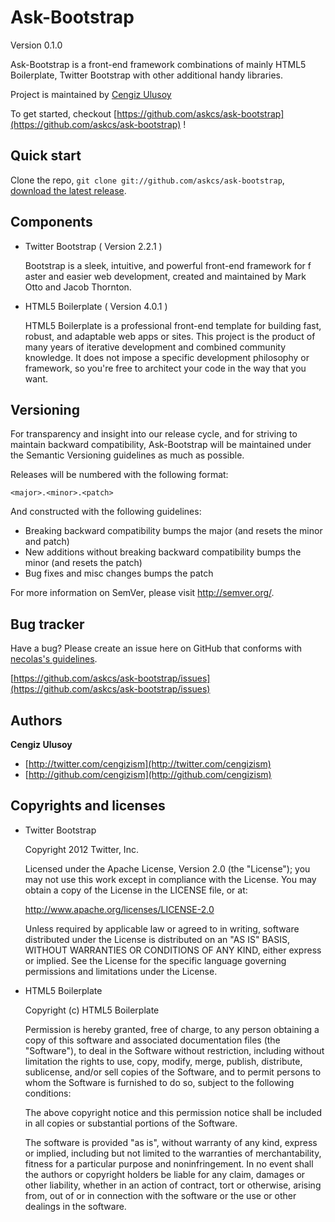 Ask-Bootstrap
=================

Version 0.1.0 

Ask-Bootstrap is a front-end framework combinations of mainly HTML5 Boilerplate, Twitter Bootstrap with other additional handy libraries. 

Project is maintained by [Cengiz Ulusoy](mailto:culusoy@ask-cs.nl)

To get started, checkout [https://github.com/askcs/ask-bootstrap](https://github.com/askcs/ask-bootstrap) !



Quick start
-----------

Clone the repo, `git clone git://github.com/askcs/ask-bootstrap`, [download the latest release](https://github.com/askcs/ask-bootstrap).



Components
-----------

+	Twitter Bootstrap
	( Version 2.2.1 )
	
	Bootstrap is a sleek, intuitive, and powerful front-end framework for f	aster and easier web development, created and maintained by Mark Otto and Jacob Thornton.
	
+	HTML5 Boilerplate
	( Version 4.0.1 )
	
	HTML5 Boilerplate is a professional front-end template for building 	fast, robust, and adaptable web apps or sites. This project is the 	product of many years of iterative development and combined community 	knowledge. It does not impose a specific development philosophy or 	framework, so you're free to architect your code in the way that you 	want.


Versioning
----------

For transparency and insight into our release cycle, and for striving to maintain backward compatibility, Ask-Bootstrap will be maintained under the Semantic Versioning guidelines as much as possible.

Releases will be numbered with the following format:

`<major>.<minor>.<patch>`

And constructed with the following guidelines:

* Breaking backward compatibility bumps the major (and resets the minor and patch)
* New additions without breaking backward compatibility bumps the minor (and resets the patch)
* Bug fixes and misc changes bumps the patch

For more information on SemVer, please visit http://semver.org/.



Bug tracker
-----------

Have a bug? Please create an issue here on GitHub that conforms with [necolas's guidelines](https://github.com/necolas/issue-guidelines).

[https://github.com/askcs/ask-bootstrap/issues](https://github.com/askcs/ask-bootstrap/issues)



Authors
-------

**Cengiz Ulusoy**

+ [http://twitter.com/cengizism](http://twitter.com/cengizism)
+ [http://github.com/cengizism](http://github.com/cengizism)



Copyrights and licenses
---------------------

+ 	Twitter Bootstrap

	Copyright 2012 Twitter, Inc.

	Licensed under the Apache License, Version 2.0 (the "License");
	you may not use this work except in compliance with the License.
	You may obtain a copy of the License in the LICENSE file, or at:

   	http://www.apache.org/licenses/LICENSE-2.0

	Unless required by applicable law or agreed to in writing, software
	distributed under the License is distributed on an "AS IS" BASIS,
	WITHOUT WARRANTIES OR CONDITIONS OF ANY KIND, either express or implied.
	See the License for the specific language governing permissions and
	limitations under the License.

+	HTML5 Boilerplate
	
	Copyright (c) HTML5 Boilerplate

	Permission is hereby granted, free of charge, to any person obtaining a 	copy of this software and associated documentation files (the 	"Software"), to deal in the Software without restriction, including 	without limitation the rights to use, copy, modify, merge, publish, 	distribute, sublicense, and/or sell copies of the Software, and to 	permit persons to whom the Software is furnished to do so, subject to 	the following conditions:

	The above copyright notice and this permission notice shall be included 	in all copies or substantial portions of the Software.

	The software is provided "as is", without warranty of any kind, express 	or implied, including but not limited to the warranties of 	merchantability, fitness for a particular purpose and noninfringement. 	In no event shall the authors or copyright holders be liable for any 	claim, damages or other liability, whether in an action of contract, 	tort or otherwise, arising from, out of or in connection with the 	software or the use or other dealings in the software.

